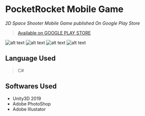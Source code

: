 # PocketRocket Mobile Game
*2D Space Shooter Mobile Game published On Google Play Store*
>[Available on GOOGLE PLAY STORE](https://play.google.com/store/apps/details?id=com.vapps.PocketRocket)

![alt text](https://github.com/LuckyCrack/PocketRocket/blob/master/img1.png?raw=true)
![alt text](https://github.com/LuckyCrack/PocketRocket/blob/master/img2.png?raw=true)
![alt text](https://github.com/LuckyCrack/PocketRocket/blob/master/img3.png?raw=true)
![alt text](https://github.com/LuckyCrack/PocketRocket/blob/master/img4.png?raw=true)

## Language Used
> C#

## Softwares Used
* Unity3D 2019
* Adobe PhotoShop
* Adobe Illustator
 
